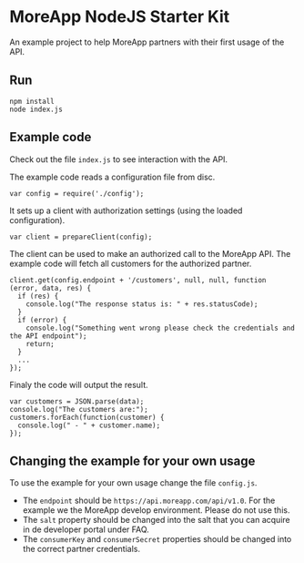# MoreApp NodeJS Starter Kit

An example project to help MoreApp partners with their first usage of the API.

## Run

```
npm install
node index.js 
```

## Example code

Check out the file `index.js` to see interaction with the API.

The example code reads a configuration file from disc.

```
var config = require('./config');
```

It sets up a client with authorization settings (using the loaded configuration).

```
var client = prepareClient(config);
```

The client can be used to make an authorized call to the MoreApp API. The example code will fetch all customers for the authorized partner.

```
client.get(config.endpoint + '/customers', null, null, function (error, data, res) {
  if (res) {
    console.log("The response status is: " + res.statusCode);
  }
  if (error) {
    console.log("Something went wrong please check the credentials and the API endpoint");
    return;
  }
  ...
});
```

Finaly the code will output the result.

```
var customers = JSON.parse(data);
console.log("The customers are:");
customers.forEach(function(customer) {
  console.log(" - " + customer.name);
});
```

## Changing the example for your own usage

To use the example for your own usage change the file `config.js`.

- The `endpoint` should be `https://api.moreapp.com/api/v1.0`. For the example we the MoreApp develop environment. Please do not use this.  
- The `salt` property should be changed into the salt that you can acquire in de developer portal under FAQ. 
- The `consumerKey` and `consumerSecret` properties should be changed into the correct partner credentials.


